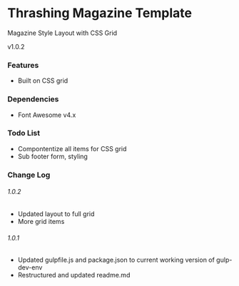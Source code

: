 # Thrashing Magazine Template

Magazine Style Layout with CSS Grid

v1.0.2

### Features

* Built on CSS grid

### Dependencies

* Font Awesome v4.x

### Todo List

* Compontentize all items for CSS grid
* Sub footer form, styling

### Change Log

###### 1.0.2

* Updated layout to full grid
* More grid items

###### 1.0.1

* Updated gulpfile.js and package.json to current working version of gulp-dev-env
* Restructured and updated readme.md

